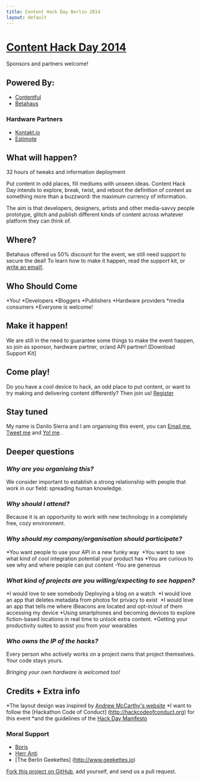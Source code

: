 ```yaml
---
title: Content Hack Day Berlin 2014
layout: default
---
```


# [Content Hack Day 2014][self]

Sponsors and partners welcome!

## Powered By:

* [Contentful](https://www.contentful.com/)
* [Betahaus](http://www.betahaus.com/berlin/)

### Hardware Partners

* [Kontakt.io](http://kontakt.io/)
* [Estimote](http://estimote.com/)

## What will happen?

32 hours of tweaks and information deployment

Put content in odd places, fill mediums with unseen ideas.
Content Hack Day intends to explore, break, twist, and reboot the definition of content as something more than a buzzword: the maximum currency of information.

The aim is that developers, designers, artists and other media-savvy people prototype, glitch and publish different kinds of content across whatever platform they can think of.

## Where?

Betahaus offered us 50% discount for the event, we still need support to secure the deal!
To learn how to make it happen, read the support kit, or [write an email!](mailto:danilo@contentful.com).

## Who Should Come

*You!
*Developers
*Bloggers
*Publishers
*Hardware providers
*media consumers
*Everyone is welcome!

## Make it happen!

We are still in the need to guarantee some things to make the event happen, so join  as sponsor, hardware partner, or/and API partner! [Download Support Kit]

## Come play!

Do you have a cool device to hack, an odd place to put content, or want to try making and delivering content differently? 
Then join us! [Register](https://www.eventbrite.com/e/content-hack-day-tickets-12263186521) 

## Stay tuned

My name is Danilo Sierra and I am organising this event, you can [Email me](mailto:danilos@contentful.com), [Tweet me](https://twitter.com/bootsbosley) and [Yo! me](justyo.co/BOOTSBOSLEY) .

## Deeper questions

### *Why are you organising this?*

We consider important to establish a strong relationship with people that work in our field: spreading human knowledge. 

### *Why should I attend?*

Because it is an opportunity to work with new technology in a completely free, cozy environment.

### *Why should my company/organisation should participate?*

*You want people to use your API in a new funky way 
*You want to see what kind of cool integration potential your product has 
*You are curious to see why and where people can put content -You are generous 

### *What kind of projects are you willing/expecting to see happen?*

*I would love to see somebody Deploying a blog on a watch 
*I would love an app that deletes metadata from photos for privacy to exist 
*I would love an app that tells me where iBeacons are located and opt-in/out of them accessing my device
*Using smartphones and becoming devices to explore fiction-based locations in real time to unlock extra content.
*Getting your productivity suites to assist you from your wearables 

### *Who owns the IP of the hacks?*
Every person who actively works on a project owns that project themselves. 
Your code stays yours.

*Bringing your own hardware is welcomed too!*

## Credits + Extra info

*The layout design was inspired by [Andrew McCarthy's website](http://andrevv.com/)
*I want to follow the [Hackathon Code of Conduct] (http://hackcodeofconduct.org) for this event
*and the guidelines of the [Hack Day Manifesto](http://hackdaymanifesto.com/)

### Moral Support
* [Boris](https://twitter.com/neonacho)
* [Herr Anti](https://twitter.com/pxlpnk)
* [The Berlin Geekettes] (http://www.geekettes.io)

[Fork this project on GitHub][github], add yourself, and send us a pull request.

[self]: http://contenthackday.com/ "Content Hack Day"
[github]: https://github.com/danilosierrac/contenthackday/ "Fork on GitHub"
